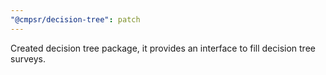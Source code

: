 ```yaml
---
"@cmpsr/decision-tree": patch
---
```


Created decision tree package, it provides an interface to fill decision tree surveys.
